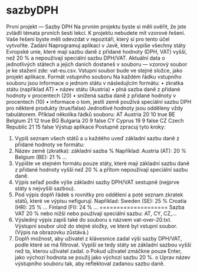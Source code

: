 # sazbyDPH
První projekt — Sazby DPH
Na prvním projektu byste si měli ověřit, že jste zvládli témata prvních šesti lekcí.
K projektu nebudete mít vzorové řešení.
Vaše řešení byste měli odevzdat v repozitáři, který si pro tento účel vytvoříte.
Zadání
Naprogramuj aplikaci v Javě, která vypíše všechny státy Evropské unie, které mají sazbu daně z přidané hodnoty (DPH, VAT) vyšší, než 20 % a nepoužívají speciální sazbu DPH/VAT.
Aktuální data o jednotlivých státech a jejich daních dostaneš v souboru — vzorový soubor je ke stažení zde: vat-eu.csv.
Vstupní soubor bude ve stejné složce, jako projekt aplikace.
Formát vstupního souboru
Na každém řádku vstupního souboru jsou informace o jednom státu v následujícím formátu:
•	zkratka státu (například AT)
•	název státu (Austria)
•	plná sazba daně z přidané hodnoty v procentech (20)
•	snížená sazba daně z přidané hodnoty v procentech (10)
•	informace o tom, jestli země používá speciální sazbu DPH pro některé produkty (true/false)
Jednotlivé hodnoty jsou odděleny vždy tabulátorem.
Příklad několika řádků souboru:
AT	Austria	20	10	true
BE	Belgium	21	12	true
BG	Bulgaria	20	9	false
CY	Cyprus	19	9	false
CZ	Czech Republic	21	15	false
Výstup aplikace
Postupně zpracuj tyto kroky:
1.	Vypiš seznam všech států a u každého uveď základní sazbu daně z přidané hodnoty ve formátu:
2.	Název země (zkratka): základní sazba %
Například:
Austria (AT): 20 %
Belgium (BE): 21 %
...
3.	Vypište ve stejném formátu pouze státy, které mají základní sazbu daně z přidané hodnoty vyšší než 20 % a přitom nepoužívají speciální sazbu daně.
4.	Výpis seřaď podle výše základní sazby DPH/VAT sestupně (nejprve státy s nejvyšší sazbou).
5.	Pod výpis doplň řádek s rovnítky pro oddělení a poté seznam zkratek států, které ve výpisu nefigurují.
Například:
Sweden (SE):    25 %
Croatia (HR):   25 %
...
Finland (FI):   24 %
...
====================
Sazba VAT 20 % nebo nižší nebo používají speciální sazbu: AT, CY, CZ,... 
6.	Výsledný výpis zapiš také do souboru s názvem vat-over-20.txt. Výstupní soubor ulož do stejné složky, ve které byl vstupní soubor. (Výpis na obrazovku zůstává.)
7.	Doplň možnost, aby uživatel z klávesnice zadal výši sazby DPH/VAT, podle které se má filtrovat. Vypíší se tedy státy se základní sazbou vyšší než ta, kterou uživatel zadal.
o	Pokud uživatel zmáčkne pouze Enter, jako výchozí hodnota se použij jako výchozí sazbu 20 %.
o	Uprav název výstupního souboru tak, aby reflektoval zadanou sazbu daně.


